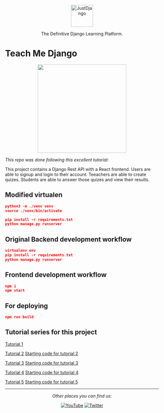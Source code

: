 <p align="center">
  <p align="center">
    <a href="https://justdjango.com/?utm_source=github&utm_medium=logo" target="_blank">
      <img src="https://assets.justdjango.com/static/branding/logo.svg" alt="JustDjango" height="72">
    </a>
  </p>
  <p align="center">
    The Definitive Django Learning Platform.
  </p>
</p>

# Teach Me Django

<p align="center">
  <a href="https://youtu.be/X367yDYmogo"><img src="https://github.com/justdjango/teach-me-django/blob/master/thumbnail.png" width="290"></a>
</p>

<em>This repo was done following this excellent tutorial:</em>

This project contains a Django Rest API with a React frontend. Users are able to signup and login to their account. Teeachers are able to create quizes. Students are able to answer those quizes and view their results.

## Modified virtualen

```json
python3 -m ./venv venv
source ./venv/bin/activate

pip install -r requirements.txt
python manage.py runserver
```

## Original Backend development workflow

```json
virtualenv env
pip install -r requirements.txt
python manage.py runserver
```

## Frontend development workflow

```json
npm i
npm start
```

## For deploying

```json
npm run build
```

## Tutorial series for this project

[Tutorial 1](https://youtu.be/X367yDYmogo)

[Tutorial 2](https://youtu.be/oEj7nf4yW7c)
[Starting code for tutorial 2](https://github.com/justdjango/teach-me-django/commit/272f61a19c82d4a5420893dc5a08cd805cc2cd76)

[Tutorial 3](https://youtu.be/rMSPOmZ5e_Q)
[Starting code for tutorial 3](https://github.com/justdjango/teach-me-django/commit/174ae287a58e46be0fa467e5367ed5c714f608f6)

[Tutorial 4](https://youtu.be/hVqfCZnX2GY)
[Starting code for tutorial 4](https://github.com/justdjango/teach-me-django/commit/58823b3deae7bee8ed5796e37f26d18eaa449e25)

[Tutorial 5](https://youtu.be/Kban4oP1IWU)
[Starting code for tutorial 5](https://github.com/justdjango/teach-me-django/commit/16d0635f1ce03c7e8a2a23c2e49bdae8481c5b48)

---

<div align="center">

<i>Other places you can find us:</i><br>

<a href="https://www.youtube.com/channel/UCRM1gWNTDx0SHIqUJygD-kQ" target="_blank"><img src="https://img.shields.io/badge/YouTube-%23E4405F.svg?&style=flat-square&logo=youtube&logoColor=white" alt="YouTube"></a>
<a href="https://www.twitter.com/justdjangocode" target="_blank"><img src="https://img.shields.io/badge/Twitter-%231877F2.svg?&style=flat-square&logo=twitter&logoColor=white" alt="Twitter"></a>

</div>
